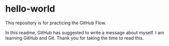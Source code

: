 # hello-world
This repository is for practicing the GitHub Flow.

In this readme, GitHub has suggested to write a message about myself. I am learning GitHub and Git. Thank you for taking the time to read this.
